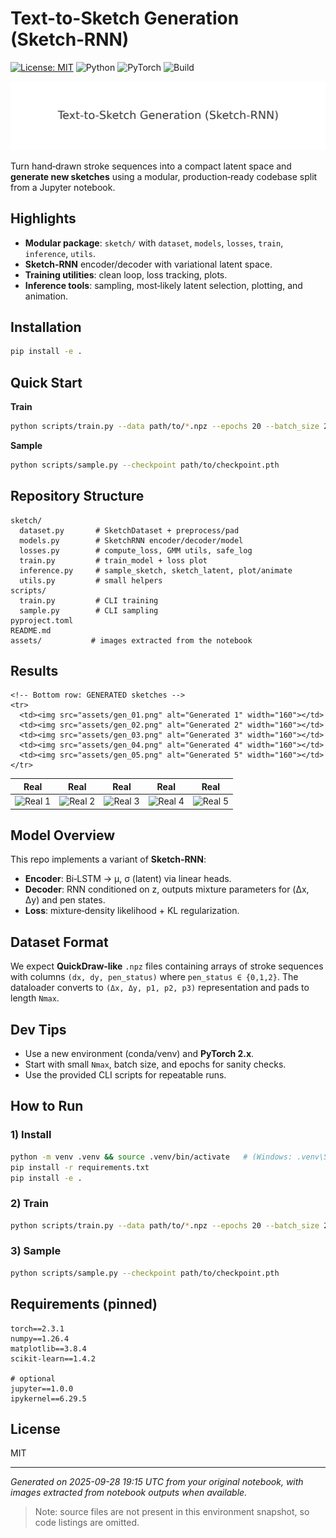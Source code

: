 # Text-to-Sketch Generation (Sketch‑RNN)

[![License: MIT](https://img.shields.io/badge/License-MIT-green.svg)](LICENSE) ![Python](https://img.shields.io/badge/python-3.9%2B-blue) ![PyTorch](https://img.shields.io/badge/PyTorch-2.x-orange) ![Build](https://img.shields.io/badge/status-experimental-yellow)

![](assets/banner.png)

Turn hand‑drawn stroke sequences into a compact latent space and **generate new sketches** using a modular, production‑ready codebase split from a Jupyter notebook.

## Highlights
- **Modular package**: `sketch/` with `dataset`, `models`, `losses`, `train`, `inference`, `utils`.
- **Sketch‑RNN** encoder/decoder with variational latent space.
- **Training utilities**: clean loop, loss tracking, plots.
- **Inference tools**: sampling, most‑likely latent selection, plotting, and animation.

## Installation
```bash
pip install -e .
```

## Quick Start
**Train**
```bash
python scripts/train.py --data path/to/*.npz --epochs 20 --batch_size 256
```

**Sample**
```bash
python scripts/sample.py --checkpoint path/to/checkpoint.pth
```

## Repository Structure
```
sketch/
  dataset.py       # SketchDataset + preprocess/pad
  models.py        # SketchRNN encoder/decoder/model
  losses.py        # compute_loss, GMM utils, safe_log
  train.py         # train_model + loss plot
  inference.py     # sample_sketch, sketch_latent, plot/animate
  utils.py         # small helpers
scripts/
  train.py         # CLI training
  sample.py        # CLI sampling
pyproject.toml
README.md
assets/           # images extracted from the notebook
```

## Results
<!-- Real (top) vs Generated (bottom) sketch grid -->
<!-- Replace the src paths with your actual image files -->

<table>
  <thead>
    <tr>
      <th style="text-align:center;">Real</th>
      <th style="text-align:center;">Real</th>
      <th style="text-align:center;">Real</th>
      <th style="text-align:center;">Real</th>
      <th style="text-align:center;">Real</th>
    </tr>
  </thead>
  <tbody>
    <!-- Top row: REAL sketches -->
    <tr>
      <td><img src="assets/real_01.png" alt="Real 1" width="160"></td>
      <td><img src="assets/real_02.png" alt="Real 2" width="160"></td>
      <td><img src="assets/real_03.png" alt="Real 3" width="160"></td>
      <td><img src="assets/real_04.png" alt="Real 4" width="160"></td>
      <td><img src="assets/real_05.png" alt="Real 5" width="160"></td>
    </tr>

    <!-- Bottom row: GENERATED sketches -->
    <tr>
      <td><img src="assets/gen_01.png" alt="Generated 1" width="160"></td>
      <td><img src="assets/gen_02.png" alt="Generated 2" width="160"></td>
      <td><img src="assets/gen_03.png" alt="Generated 3" width="160"></td>
      <td><img src="assets/gen_04.png" alt="Generated 4" width="160"></td>
      <td><img src="assets/gen_05.png" alt="Generated 5" width="160"></td>
    </tr>
  </tbody>
</table>

## Model Overview
This repo implements a variant of **Sketch‑RNN**:
- **Encoder**: Bi‑LSTM → μ, σ (latent) via linear heads.
- **Decoder**: RNN conditioned on z, outputs mixture parameters for (Δx, Δy) and pen states.
- **Loss**: mixture‑density likelihood + KL regularization.

## Dataset Format
We expect **QuickDraw‑like** `.npz` files containing arrays of stroke sequences with columns `(dx, dy, pen_status)` where `pen_status ∈ {0,1,2}`. The dataloader converts to `(Δx, Δy, p1, p2, p3)` representation and pads to length `Nmax`.

## Dev Tips
- Use a new environment (conda/venv) and **PyTorch 2.x**.
- Start with small `Nmax`, batch size, and epochs for sanity checks.
- Use the provided CLI scripts for repeatable runs.

## How to Run

### 1) Install
```bash
python -m venv .venv && source .venv/bin/activate   # (Windows: .venv\Scripts\activate)
pip install -r requirements.txt
pip install -e .
```

### 2) Train
```bash
python scripts/train.py --data path/to/*.npz --epochs 20 --batch_size 256
```

### 3) Sample
```bash
python scripts/sample.py --checkpoint path/to/checkpoint.pth
```


## Requirements (pinned)
```text
torch==2.3.1
numpy==1.26.4
matplotlib==3.8.4
scikit-learn==1.4.2

# optional
jupyter==1.0.0
ipykernel==6.29.5
```
## License
MIT

---
*Generated on 2025-09-28 19:15 UTC from your original notebook, with images extracted from notebook outputs when available.*

> Note: source files are not present in this environment snapshot, so code listings are omitted.

